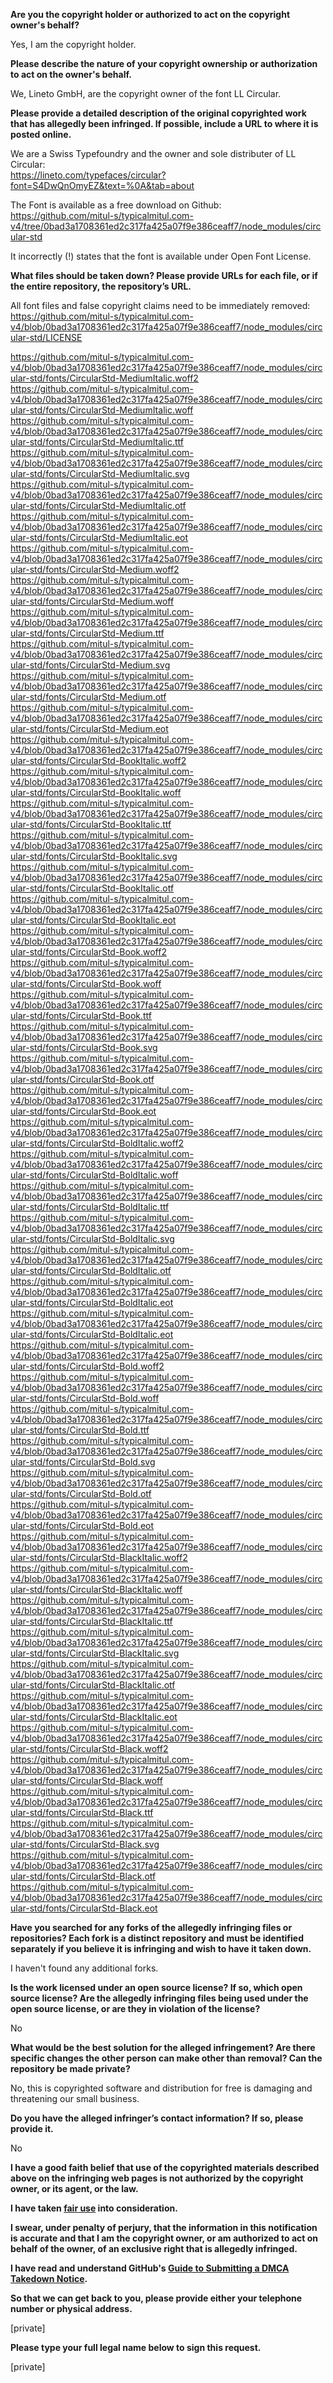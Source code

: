 **Are you the copyright holder or authorized to act on the copyright owner's behalf?**  
  
Yes, I am the copyright holder.  
  
**Please describe the nature of your copyright ownership or authorization to act on the owner's behalf.**  
  
We, Lineto GmbH, are the copyright owner of the font LL Circular.  
  
**Please provide a detailed description of the original copyrighted work that has allegedly been infringed. If possible, include a URL to where it is posted online.**  
  
We are a Swiss Typefoundry and the owner and sole distributer of LL Circular:  
https://lineto.com/typefaces/circular?font=S4DwQnOmyEZ&text=%0A&tab=about  
  
The Font is available as a free download on Github: https://github.com/mitul-s/typicalmitul.com-v4/tree/0bad3a1708361ed2c317fa425a07f9e386ceaff7/node_modules/circular-std  
  
It incorrectly (!) states that the font is available under Open Font License.  
  
**What files should be taken down? Please provide URLs for each file, or if the entire repository, the repository’s URL.**  
  
All font files and false copyright claims need to be immediately removed:  
https://github.com/mitul-s/typicalmitul.com-v4/blob/0bad3a1708361ed2c317fa425a07f9e386ceaff7/node_modules/circular-std/LICENSE  
  
https://github.com/mitul-s/typicalmitul.com-v4/blob/0bad3a1708361ed2c317fa425a07f9e386ceaff7/node_modules/circular-std/fonts/CircularStd-MediumItalic.woff2  
https://github.com/mitul-s/typicalmitul.com-v4/blob/0bad3a1708361ed2c317fa425a07f9e386ceaff7/node_modules/circular-std/fonts/CircularStd-MediumItalic.woff  
https://github.com/mitul-s/typicalmitul.com-v4/blob/0bad3a1708361ed2c317fa425a07f9e386ceaff7/node_modules/circular-std/fonts/CircularStd-MediumItalic.ttf  
https://github.com/mitul-s/typicalmitul.com-v4/blob/0bad3a1708361ed2c317fa425a07f9e386ceaff7/node_modules/circular-std/fonts/CircularStd-MediumItalic.svg  
https://github.com/mitul-s/typicalmitul.com-v4/blob/0bad3a1708361ed2c317fa425a07f9e386ceaff7/node_modules/circular-std/fonts/CircularStd-MediumItalic.otf  
https://github.com/mitul-s/typicalmitul.com-v4/blob/0bad3a1708361ed2c317fa425a07f9e386ceaff7/node_modules/circular-std/fonts/CircularStd-MediumItalic.eot  
https://github.com/mitul-s/typicalmitul.com-v4/blob/0bad3a1708361ed2c317fa425a07f9e386ceaff7/node_modules/circular-std/fonts/CircularStd-Medium.woff2  
https://github.com/mitul-s/typicalmitul.com-v4/blob/0bad3a1708361ed2c317fa425a07f9e386ceaff7/node_modules/circular-std/fonts/CircularStd-Medium.woff  
https://github.com/mitul-s/typicalmitul.com-v4/blob/0bad3a1708361ed2c317fa425a07f9e386ceaff7/node_modules/circular-std/fonts/CircularStd-Medium.ttf  
https://github.com/mitul-s/typicalmitul.com-v4/blob/0bad3a1708361ed2c317fa425a07f9e386ceaff7/node_modules/circular-std/fonts/CircularStd-Medium.svg  
https://github.com/mitul-s/typicalmitul.com-v4/blob/0bad3a1708361ed2c317fa425a07f9e386ceaff7/node_modules/circular-std/fonts/CircularStd-Medium.otf  
https://github.com/mitul-s/typicalmitul.com-v4/blob/0bad3a1708361ed2c317fa425a07f9e386ceaff7/node_modules/circular-std/fonts/CircularStd-Medium.eot  
https://github.com/mitul-s/typicalmitul.com-v4/blob/0bad3a1708361ed2c317fa425a07f9e386ceaff7/node_modules/circular-std/fonts/CircularStd-BookItalic.woff2  
https://github.com/mitul-s/typicalmitul.com-v4/blob/0bad3a1708361ed2c317fa425a07f9e386ceaff7/node_modules/circular-std/fonts/CircularStd-BookItalic.woff  
https://github.com/mitul-s/typicalmitul.com-v4/blob/0bad3a1708361ed2c317fa425a07f9e386ceaff7/node_modules/circular-std/fonts/CircularStd-BookItalic.ttf  
https://github.com/mitul-s/typicalmitul.com-v4/blob/0bad3a1708361ed2c317fa425a07f9e386ceaff7/node_modules/circular-std/fonts/CircularStd-BookItalic.svg  
https://github.com/mitul-s/typicalmitul.com-v4/blob/0bad3a1708361ed2c317fa425a07f9e386ceaff7/node_modules/circular-std/fonts/CircularStd-BookItalic.otf  
https://github.com/mitul-s/typicalmitul.com-v4/blob/0bad3a1708361ed2c317fa425a07f9e386ceaff7/node_modules/circular-std/fonts/CircularStd-BookItalic.eot  
https://github.com/mitul-s/typicalmitul.com-v4/blob/0bad3a1708361ed2c317fa425a07f9e386ceaff7/node_modules/circular-std/fonts/CircularStd-Book.woff2  
https://github.com/mitul-s/typicalmitul.com-v4/blob/0bad3a1708361ed2c317fa425a07f9e386ceaff7/node_modules/circular-std/fonts/CircularStd-Book.woff  
https://github.com/mitul-s/typicalmitul.com-v4/blob/0bad3a1708361ed2c317fa425a07f9e386ceaff7/node_modules/circular-std/fonts/CircularStd-Book.ttf  
https://github.com/mitul-s/typicalmitul.com-v4/blob/0bad3a1708361ed2c317fa425a07f9e386ceaff7/node_modules/circular-std/fonts/CircularStd-Book.svg  
https://github.com/mitul-s/typicalmitul.com-v4/blob/0bad3a1708361ed2c317fa425a07f9e386ceaff7/node_modules/circular-std/fonts/CircularStd-Book.otf  
https://github.com/mitul-s/typicalmitul.com-v4/blob/0bad3a1708361ed2c317fa425a07f9e386ceaff7/node_modules/circular-std/fonts/CircularStd-Book.eot  
https://github.com/mitul-s/typicalmitul.com-v4/blob/0bad3a1708361ed2c317fa425a07f9e386ceaff7/node_modules/circular-std/fonts/CircularStd-BoldItalic.woff2  
https://github.com/mitul-s/typicalmitul.com-v4/blob/0bad3a1708361ed2c317fa425a07f9e386ceaff7/node_modules/circular-std/fonts/CircularStd-BoldItalic.woff  
https://github.com/mitul-s/typicalmitul.com-v4/blob/0bad3a1708361ed2c317fa425a07f9e386ceaff7/node_modules/circular-std/fonts/CircularStd-BoldItalic.ttf  
https://github.com/mitul-s/typicalmitul.com-v4/blob/0bad3a1708361ed2c317fa425a07f9e386ceaff7/node_modules/circular-std/fonts/CircularStd-BoldItalic.svg  
https://github.com/mitul-s/typicalmitul.com-v4/blob/0bad3a1708361ed2c317fa425a07f9e386ceaff7/node_modules/circular-std/fonts/CircularStd-BoldItalic.otf  
https://github.com/mitul-s/typicalmitul.com-v4/blob/0bad3a1708361ed2c317fa425a07f9e386ceaff7/node_modules/circular-std/fonts/CircularStd-BoldItalic.eot  
https://github.com/mitul-s/typicalmitul.com-v4/blob/0bad3a1708361ed2c317fa425a07f9e386ceaff7/node_modules/circular-std/fonts/CircularStd-BoldItalic.eot  
https://github.com/mitul-s/typicalmitul.com-v4/blob/0bad3a1708361ed2c317fa425a07f9e386ceaff7/node_modules/circular-std/fonts/CircularStd-Bold.woff2  
https://github.com/mitul-s/typicalmitul.com-v4/blob/0bad3a1708361ed2c317fa425a07f9e386ceaff7/node_modules/circular-std/fonts/CircularStd-Bold.woff  
https://github.com/mitul-s/typicalmitul.com-v4/blob/0bad3a1708361ed2c317fa425a07f9e386ceaff7/node_modules/circular-std/fonts/CircularStd-Bold.ttf  
https://github.com/mitul-s/typicalmitul.com-v4/blob/0bad3a1708361ed2c317fa425a07f9e386ceaff7/node_modules/circular-std/fonts/CircularStd-Bold.svg  
https://github.com/mitul-s/typicalmitul.com-v4/blob/0bad3a1708361ed2c317fa425a07f9e386ceaff7/node_modules/circular-std/fonts/CircularStd-Bold.otf  
https://github.com/mitul-s/typicalmitul.com-v4/blob/0bad3a1708361ed2c317fa425a07f9e386ceaff7/node_modules/circular-std/fonts/CircularStd-Bold.eot  
https://github.com/mitul-s/typicalmitul.com-v4/blob/0bad3a1708361ed2c317fa425a07f9e386ceaff7/node_modules/circular-std/fonts/CircularStd-BlackItalic.woff2  
https://github.com/mitul-s/typicalmitul.com-v4/blob/0bad3a1708361ed2c317fa425a07f9e386ceaff7/node_modules/circular-std/fonts/CircularStd-BlackItalic.woff  
https://github.com/mitul-s/typicalmitul.com-v4/blob/0bad3a1708361ed2c317fa425a07f9e386ceaff7/node_modules/circular-std/fonts/CircularStd-BlackItalic.ttf  
https://github.com/mitul-s/typicalmitul.com-v4/blob/0bad3a1708361ed2c317fa425a07f9e386ceaff7/node_modules/circular-std/fonts/CircularStd-BlackItalic.svg  
https://github.com/mitul-s/typicalmitul.com-v4/blob/0bad3a1708361ed2c317fa425a07f9e386ceaff7/node_modules/circular-std/fonts/CircularStd-BlackItalic.otf  
https://github.com/mitul-s/typicalmitul.com-v4/blob/0bad3a1708361ed2c317fa425a07f9e386ceaff7/node_modules/circular-std/fonts/CircularStd-BlackItalic.eot  
https://github.com/mitul-s/typicalmitul.com-v4/blob/0bad3a1708361ed2c317fa425a07f9e386ceaff7/node_modules/circular-std/fonts/CircularStd-Black.woff2  
https://github.com/mitul-s/typicalmitul.com-v4/blob/0bad3a1708361ed2c317fa425a07f9e386ceaff7/node_modules/circular-std/fonts/CircularStd-Black.woff  
https://github.com/mitul-s/typicalmitul.com-v4/blob/0bad3a1708361ed2c317fa425a07f9e386ceaff7/node_modules/circular-std/fonts/CircularStd-Black.ttf  
https://github.com/mitul-s/typicalmitul.com-v4/blob/0bad3a1708361ed2c317fa425a07f9e386ceaff7/node_modules/circular-std/fonts/CircularStd-Black.svg  
https://github.com/mitul-s/typicalmitul.com-v4/blob/0bad3a1708361ed2c317fa425a07f9e386ceaff7/node_modules/circular-std/fonts/CircularStd-Black.otf  
https://github.com/mitul-s/typicalmitul.com-v4/blob/0bad3a1708361ed2c317fa425a07f9e386ceaff7/node_modules/circular-std/fonts/CircularStd-Black.eot  
  
**Have you searched for any forks of the allegedly infringing files or repositories? Each fork is a distinct repository and must be identified separately if you believe it is infringing and wish to have it taken down.**  
  
I haven't found any additional forks.  
  
**Is the work licensed under an open source license? If so, which open source license? Are the allegedly infringing files being used under the open source license, or are they in violation of the license?**  
  
No  
  
**What would be the best solution for the alleged infringement? Are there specific changes the other person can make other than removal? Can the repository be made private?**  
  
No, this is copyrighted software and distribution for free is damaging and threatening our small business.  
  
**Do you have the alleged infringer’s contact information? If so, please provide it.**  
  
No  
  
**I have a good faith belief that use of the copyrighted materials described above on the infringing web pages is not authorized by the copyright owner, or its agent, or the law.**  
  
**I have taken <a href="https://www.lumendatabase.org/topics/22">fair use</a> into consideration.**  
  
**I swear, under penalty of perjury, that the information in this notification is accurate and that I am the copyright owner, or am authorized to act on behalf of the owner, of an exclusive right that is allegedly infringed.**  
  
**I have read and understand GitHub's <a href="https://help.github.com/articles/guide-to-submitting-a-dmca-takedown-notice/">Guide to Submitting a DMCA Takedown Notice</a>.**  
  
**So that we can get back to you, please provide either your telephone number or physical address.**  
  
[private] 
  
**Please type your full legal name below to sign this request.**  
  
[private]  
